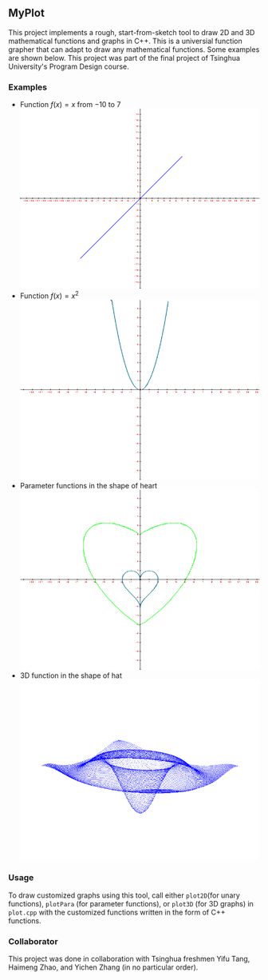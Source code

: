 ## MyPlot
This project implements a rough, start-from-sketch tool to draw 2D and 3D mathematical functions and graphs in C++. This is a universial function grapher that can adapt to draw any mathematical functions. Some examples are shown below. This project was part of the final project of Tsinghua University's Program Design course.
### Examples
- Function $f(x)=x$ from $-10$ to $7$
![func1](./res/func1.bmp)
- Function $f(x)=x^2$
![func2](./res/func2.bmp)
- Parameter functions in the shape of heart
![func5](./res/func5.bmp)
- 3D function in the shape of hat
![func6](./res/func6.bmp)
### Usage
To draw customized graphs using this tool, call either `plot2D`(for unary functions), `plotPara` (for parameter functions), or `plot3D` (for 3D graphs) in `plot.cpp` with the customized functions written in the form of C++ functions.
### Collaborator
This project was done in collaboration with Tsinghua freshmen Yifu Tang, Haimeng Zhao, and Yichen Zhang (in no particular order).